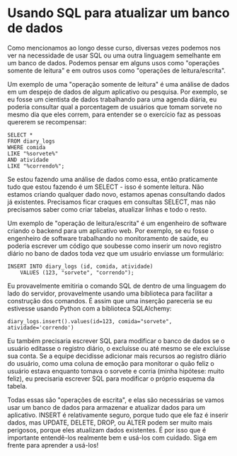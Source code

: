 # Usando SQL para atualizar um banco de dados

Como mencionamos ao longo desse curso, diversas vezes podemos nos ver na necessidade de usar SQL ou uma outra linguagem semelhante em um banco de dados. Podemos pensar em alguns usos como "operações somente de leitura" e em outros usos como "operações de leitura/escrita".  

Um exemplo de uma "operação somente de leitura" é uma análise de dados em um despejo de dados de algum aplicativo ou pesquisa. Por exemplo, se eu fosse um cientista de dados trabalhando para uma agenda diária, eu poderia consultar qual a porcentagem de usuários que tomam sorvete no mesmo dia que eles correm, para entender se o exercício faz as pessoas quererem se recompensar:  

```"
SELECT * 
FROM diary_logs 
WHERE comida 
LIKE "%sorvete%" 
AND atividade 
LIKE "%correndo%";
```

Se estou fazendo uma análise de dados como essa, então praticamente tudo que estou fazendo é um SELECT - isso é somente leitura. Não estamos criando qualquer dado novo, estamos apenas consultando dados já existentes. Precisamos ficar craques em consultas SELECT, mas não precisamos saber como criar tabelas, atualizar linhas e todo o resto.  

Um exemplo de "operação de leitura/escrita" é um engenheiro de software criando o backend para um aplicativo web. Por exemplo, se eu fosse o engenheiro de software trabalhando no monitoramento de saúde, eu poderia escrever um código que soubesse como inserir um novo registro diário no bano de dados toda vez que um usuário enviasse um formulário:  

```"
INSERT INTO diary_logs (id, comida, atividade)
    VALUES (123, "sorvete", "correndo");
```

Eu provavelmente emitiria o comando SQL de dentro de uma linguagem do lado do servidor, provavelmente usando uma biblioteca para facilitar a construção dos comandos. É assim que uma inserção pareceria se eu estivesse usando Python com a biblioteca SQLAlchemy:  

```"
diary_logs.insert().values(id=123, comida="sorvete", atividade='correndo')
```

Eu também precisaria escrever SQL para modificar o banco de dados se o usuário editasse o registro diário, o excluísse ou até mesmo se ele excluísse sua conta. Se a equipe decidisse adicionar mais recursos ao registro diário do usuário, como uma coluna de emoção para monitorar o quão feliz o usuário estava enquanto tomava o sorvete e corria (minha hipótese: muito feliz), eu precisaria escrever SQL para modificar o próprio esquema da tabela.  

Todas essas são "operações de escrita", e elas são necessárias se vamos usar um banco de dados para armazenar e atualizar dados para um aplicativo. INSERT é relativamente seguro, porque tudo que ele faz é inserir dados, mas UPDATE, DELETE, DROP, ou ALTER podem ser muito mais perigosos, porque eles atualizam dados existentes. É por isso que é importante entendê-los realmente bem e usá-los com cuidado. Siga em frente para aprender a usá-los!  
